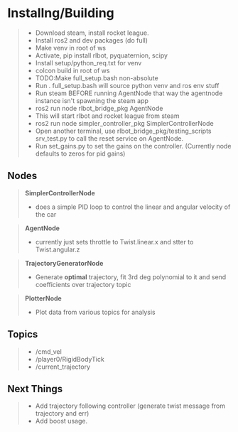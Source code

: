 
# Installng/Building
>- Download steam, install rocket league.
>- Install ros2 and dev packages (do full)  
>- Make venv in root of ws
>- Activate, pip install rlbot, pyquaternion, scipy
>- Install setup/python_req.txt for venv  
>- colcon build  in root of ws
>- TODO:Make full_setup.bash non-absolute
>- Run . full_setup.bash will source python venv and ros env stuff  
>- Run steam BEFORE running AgentNode that way the agentnode instance isn't spawning the steam app
>- ros2 run node rlbot_bridge_pkg AgentNode   
>- This will start rlbot and rocket league from steam  
>- ros2 run node simpler_controller_pkg SimplerControllerNode  
>- Open another terminal, use rlbot_bridge_pkg/testing_scripts srv_test.py to call the reset service on AgentNode.  
>- Run set_gains.py to set the gains on the controller. (Currently node defaults to zeros for pid gains)  

## Nodes
>**SimplerControllerNode**   
>- does a simple PID loop to control the linear and angular velocity of the car  
  
>**AgentNode**  
>- currently just sets throttle to Twist.linear.x and stter to Twist.angular.z  
  
>**TrajectoryGeneratorNode**  
>- Generate **optimal** trajectory, fit 3rd deg polynomial to it and send coefficients over trajectory topic  
  
>**PlotterNode**  
>- Plot data from various topics for analysis  

## Topics
>- /cmd_vel
>- /player0/RigidBodyTick
>- /current_trajectory

## Next Things
>- Add trajectory following controller (generate twist message from trajectory and err)
>- Add boost usage.
